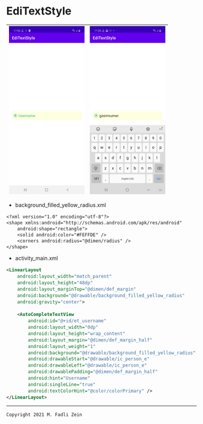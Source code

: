 # EdiTextStyle

|<img src="https://github.com/gzeinnumer/EdiTextStyle/blob/master/preview/example1.jpg" width="200"/>|<img src="https://github.com/gzeinnumer/EdiTextStyle/blob/master/preview/example2.jpg" width="200"/>|
|--|--|

- background_filled_yellow_radius.xml
```exml
<?xml version="1.0" encoding="utf-8"?>
<shape xmlns:android="http://schemas.android.com/apk/res/android"
    android:shape="rectangle">
    <solid android:color="#FEFFDE" />
    <corners android:radius="@dimen/radius" />
</shape>
```

- activity_main.xml
```xml
<LinearLayout
    android:layout_width="match_parent"
    android:layout_height="48dp"
    android:layout_marginTop="@dimen/def_margin"
    android:background="@drawable/background_filled_yellow_radius"
    android:gravity="center">

    <AutoCompleteTextView
        android:id="@+id/et_username"
        android:layout_width="0dp"
        android:layout_height="wrap_content"
        android:layout_margin="@dimen/def_margin_half"
        android:layout_weight="1"
        android:background="@drawable/background_filled_yellow_radius"
        android:drawableStart="@drawable/ic_person_e"
        android:drawableLeft="@drawable/ic_person_e"
        android:drawablePadding="@dimen/def_margin_half"
        android:hint="Username"
        android:singleLine="true"
        android:textColorHint="@color/colorPrimary" />
</LinearLayout>
```

---

```
Copyright 2021 M. Fadli Zein
```